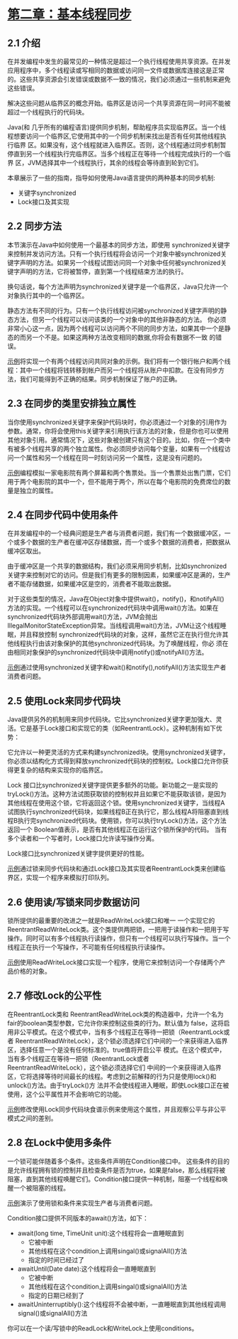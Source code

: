 # [第二章：基本线程同步](docs/chapter2.md)

## 2.1 介绍 

在并发编程中发生的最常见的一种情况是超过一个执行线程使用共享资源。在并发应用程序中，多个线程读或写相同的数据或访问同一文件或数据库连接这是正常的。这些共享资源会引发错误或数据不一致的情况，我们必须通过一些机制来避免这些错误。

解决这些问题从临界区的概念开始。临界区是访问一个共享资源在同一时间不能被超过一个线程执行的代码块。

Java(和 几乎所有的编程语言)提供同步机制，帮助程序员实现临界区。当一个线程想要访问一个临界区,它使用其中的一个同步机制来找出是否有任何其他线程执行临界 区。如果没有，这个线程就进入临界区。否则，这个线程通过同步机制暂停直到另一个线程执行完临界区。当多个线程正在等待一个线程完成执行的一个临界 区，JVM选择其中一个线程执行，其余的线程会等待直到轮到它们。

本章展示了一些的指南，指导如何使用Java语言提供的两种基本的同步机制:
  * 关键字synchronized
  * Lock接口及其实现

## 2.2 同步方法 

本节演示在Java中如何使用一个最基本的同步方法，即使用 synchronized关键字来控制并发访问方法。只有一个执行线程将会访问一个对象中被synchronized关键字声明的方法。如果另一个线程试图访问同一个对象中任何被synchronized关键字声明的方法，它将被暂停，直到第一个线程结束方法的执行。

换句话说，每个方法声明为synchronized关键字是一个临界区，Java只允许一个对象执行其中的一个临界区。

静态方法有不同的行为。只有一个执行线程访问被synchronized关键字声明的静态方法，但另一个线程可以访问该类的一个对象中的其他非静态的方法。 你必须非常小心这一点，因为两个线程可以访问两个不同的同步方法，如果其中一个是静态的而另一个不是。如果这两种方法改变相同的数据,你将会有数据不一致 的错误。

[示例](../src/test/java/com/getset/j7cc/chapter1/BasicThreadSyncronization.java#L23)将实现一个有两个线程访问共同对象的示例。我们将有一个银行帐户和两个线程：其中一个线程将钱转移到帐户而另一个线程将从账户中扣款。在没有同步方法，我们可能得到不正确的结果。同步机制保证了账户的正确。

## 2.3 在同步的类里安排独立属性

当你使用synchronized关键字来保护代码块时，你必须通过一个对象的引用作为参数。通常，你将会使用this关键字来引用执行该方法的对象，但是你也可以使用其他对象引用。通常情况下，这些对象被创建只有这个目的。比如，你在一个类中有被多个线程共享的两个独立属性。你必须同步访问每个变量，如果有一个线程访问一个属性和另一个线程在同一时刻访问另一个属性，这是没有问题的。

[示例](../src/test/java/com/getset/j7cc/chapter1/BasicThreadSyncronization.java#L47)编程模拟一家电影院有两个屏幕和两个售票处。当一个售票处出售门票，它们用于两个电影院的其中一个，但不能用于两个，所以在每个电影院的免费席位的数量是独立的属性。

## 2.4 在同步代码中使用条件

在并发编程中的一个经典问题是生产者与消费者问题，我们有一个数据缓冲区，一个或多个数据的生产者在缓冲区存储数据，而一个或多个数据的消费者，把数据从缓冲区取出。

由于缓冲区是一个共享的数据结构，我们必须采用同步机制，比如synchronized关键字来控制对它的访问。但是我们有更多的限制因素，如果缓冲区是满的，生产者不能存储数据，如果缓冲区是空的，消费者不能取出数据。

对于这些类型的情况，Java在Object对象中提供wait()，notify()，和notifyAll() 方法的实现。一个线程可以在synchronized代码块中调用wait()方法。如果在synchronized代码块外部调用wait()方法，JVM会抛出IllegalMonitorStateException异常。当线程调用wait()方法，JVM让这个线程睡眠，并且释放控制 synchronized代码块的对象，这样，虽然它正在执行但允许其他线程执行由该对象保护的其他synchronized代码块。为了唤醒线程，你必 须在由相同对象保护的synchronized代码块中调用notify()或notifyAll()方法。

[示例](../src/test/java/com/getset/j7cc/chapter1/BasicThreadSyncronization.java#L77)通过使用synchronized关键字和wait()和notify(),notifyAll()方法实现生产者消费者问题。

## 2.5 使用Lock来同步代码块

Java提供另外的机制用来同步代码块。它比synchronized关键字更加强大、灵活。它是基于Lock接口和实现它的类（如ReentrantLock）。这种机制有如下优势：

它允许以一种更灵活的方式来构建synchronized块。使用synchronized关键字，你必须以结构化方式得到释放synchronized代码块的控制权。Lock接口允许你获得更复杂的结构来实现你的临界区。

Lock 接口比synchronized关键字提供更多额外的功能。新功能之一是实现的tryLock()方法。这种方法试图获取锁的控制权并且如果它不能获取该锁，是因为其他线程在使用这个锁，它将返回这个锁。使用synchronized关键字，当线程A试图执行synchronized代码块，如果线程B正在执行它，那么线程A将阻塞直到线程B执行完synchronized代码块。使用锁，你可以执行tryLock()方法，这个方法返回一个 Boolean值表示，是否有其他线程正在运行这个锁所保护的代码。
当有多个读者和一个写者时，Lock接口允许读写操作分离。

Lock接口比synchronized关键字提供更好的性能。

[示例](../src/test/java/com/getset/j7cc/chapter1/BasicThreadSyncronization.java#L94)通过锁来同步代码块和通过Lock接口及其实现者ReentrantLock类来创建临界区，实现一个程序来模拟打印队列。

## 2.6 使用读/写锁来同步数据访问

锁所提供的最重要的改进之一就是ReadWriteLock接口和唯一 一个实现它的ReentrantReadWriteLock类。这个类提供两把锁，一把用于读操作和一把用于写操作。同时可以有多个线程执行读操作，但只有一个线程可以执行写操作。当一个线程正在执行一个写操作，不可能有任何线程执行读操作。

[示例](../src/test/java/com/getset/j7cc/chapter1/BasicThreadSyncronization.java#L125)使用ReadWriteLock接口实现一个程序，使用它来控制访问一个存储两个产品价格的对象。

## 2.7 修改Lock的公平性

在ReentrantLock类和 ReentrantReadWriteLock类的构造器中，允许一个名为fair的boolean类型参数，它允许你来控制这些类的行为。默认值为 false，这将启用非公平模式。在这个模式中，当有多个线程正在等待一把锁（ReentrantLock或者 ReentrantReadWriteLock），这个锁必须选择它们中间的一个来获得进入临界区，选择任意一个是没有任何标准的。true值将开启公平 模式。在这个模式中，当有多个线程正在等待一把锁（ReentrantLock或者ReentrantReadWriteLock），这个锁必须选择它们 中间的一个来获得进入临界区，它将选择等待时间最长的线程。考虑到之前解释的行为只是使用lock()和unlock()方法。由于tryLock()方 法并不会使线程进入睡眠，即使Lock接口正在被使用，这个公平属性并不会影响它的功能。

[示例](../src/test/java/com/getset/j7cc/chapter1/BasicThreadSyncronization.java#L179)修改使用Lock同步代码块食谱示例来使用这个属性，并且观察公平与非公平模式之间的差别。

## 2.8 在Lock中使用多条件

一个锁可能伴随着多个条件。这些条件声明在Condition接口中。 这些条件的目的是允许线程拥有锁的控制并且检查条件是否为true，如果是false，那么线程将被阻塞，直到其他线程唤醒它们。Condition接口提供一种机制，阻塞一个线程和唤醒一个被阻塞的线程。

[示例](../src/test/java/com/getset/j7cc/chapter1/BasicThreadSyncronization.java#L219)演示了使用锁和条件来实现生产者与消费者问题。

Condition接口提供不同版本的await()方法，如下：

  * await(long time, TimeUnit unit):这个线程将会一直睡眠直到
    * 它被中断
    * 其他线程在这个condition上调用singal()或signalAll()方法
    * 指定的时间已经过了
  * awaitUntil(Date date):这个线程将会一直睡眠直到
    * 它被中断
    * 其他线程在这个condition上调用singal()或signalAll()方法
    * 指定的日期已经到了
  * awaitUninterruptibly():这个线程将不会被中断，一直睡眠直到其他线程调用signal()或signalAll()方法

你可以在一个读/写锁中的ReadLock和WriteLock上使用conditions。